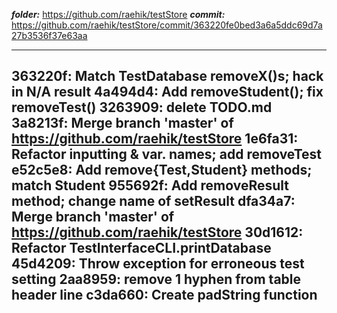 ***folder:*** https://github.com/raehik/testStore
***commit:*** https://github.com/raehik/testStore/commit/363220fe0bed3a6a5ddc69d7a27b3536f37e63aa

----------------------
363220f: Match TestDatabase removeX()s; hack in N/A result
4a494d4: Add removeStudent(); fix removeTest()
3263909: delete TODO.md
3a8213f: Merge branch 'master' of https://github.com/raehik/testStore
1e6fa31: Refactor inputting & var. names; add removeTest
e52c5e8: Add remove{Test,Student} methods; match Student
955692f: Add removeResult method; change name of setResult
dfa34a7: Merge branch 'master' of https://github.com/raehik/testStore
30d1612: Refactor TestInterfaceCLI.printDatabase
45d4209: Throw exception for erroneous test setting
2aa8959: remove 1 hyphen from table header line
c3da660: Create padString function
----------------------
